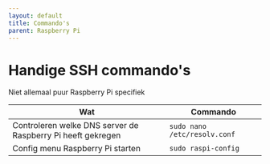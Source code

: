 ```yaml
---
layout: default
title: Commando's
parent: Raspberry Pi
---
```


# Handige SSH commando's 

Niet allemaal puur Raspberry Pi specifiek

|Wat|Commando|
|-----|------------------|
|Controleren welke DNS server de Raspberry Pi heeft gekregen|`sudo nano /etc/resolv.conf`|
|Config menu Raspberry Pi starten|`sudo raspi-config`|

